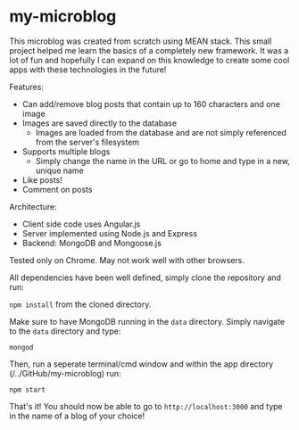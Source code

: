 # my-microblog

This microblog was created from scratch using MEAN stack. This small project helped me learn the basics of a completely new framework. It was a lot of fun and hopefully I can expand on this knowledge to create some cool apps with these technologies in the future!

Features:
  * Can add/remove blog posts that contain up to 160 characters and one image
  * Images are saved directly to the database
    * Images are loaded from the database and are not simply referenced from the server's filesystem
  * Supports multiple blogs
    * Simply change the name in the URL or go to home and type in a new, unique name
  * Like posts!
  * Comment on posts
  
Architecture:
  * Client side code uses Angular.js
  * Server implemented using Node.js and Express
  * Backend: MongoDB and Mongoose.js

Tested only on Chrome. May not work well with other browsers.

All dependencies have been well defined, simply clone the repository and run:

  `npm install` from the cloned directory.
  
Make sure to have MongoDB running in the `data` directory. Simply navigate to the `data` directory and type:

  `mongod`

Then, run a seperate terminal/cmd window and within the app directory (/../GitHub/my-microblog) run:

  `npm start`
  
That's it! You should now be able to go to `http://localhost:3000` and type in the name of a blog of your choice!
